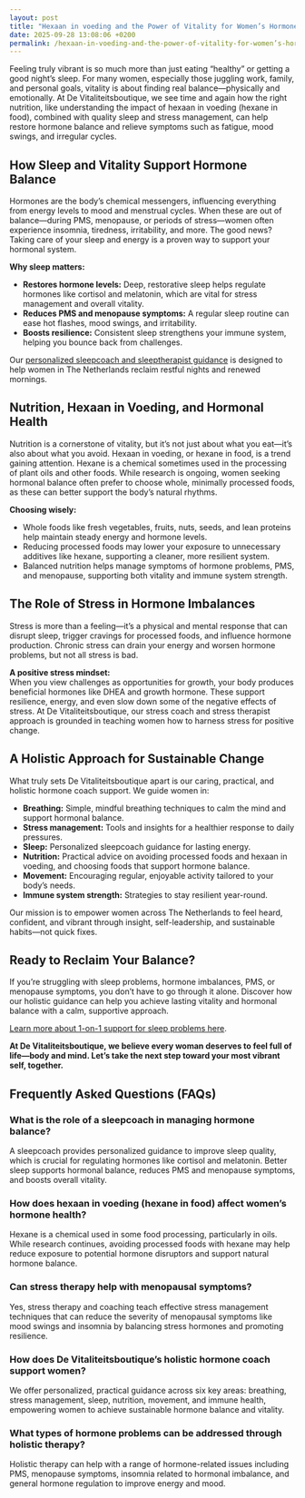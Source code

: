 ```yaml
---
layout: post
title: "Hexaan in voeding and the Power of Vitality for Women’s Hormone Balance"
date: 2025-09-28 13:08:06 +0200
permalink: /hexaan-in-voeding-and-the-power-of-vitality-for-women’s-hormone-balance/
---
```

Feeling truly vibrant is so much more than just eating “healthy” or getting a good night’s sleep. For many women, especially those juggling work, family, and personal goals, vitality is about finding real balance—physically and emotionally. At De Vitaliteitsboutique, we see time and again how the right nutrition, like understanding the impact of hexaan in voeding (hexane in food), combined with quality sleep and stress management, can help restore hormone balance and relieve symptoms such as fatigue, mood swings, and irregular cycles.

## How Sleep and Vitality Support Hormone Balance

Hormones are the body’s chemical messengers, influencing everything from energy levels to mood and menstrual cycles. When these are out of balance—during PMS, menopause, or periods of stress—women often experience insomnia, tiredness, irritability, and more. The good news? Taking care of your sleep and energy is a proven way to support your hormonal system.

**Why sleep matters:**
- **Restores hormone levels:** Deep, restorative sleep helps regulate hormones like cortisol and melatonin, which are vital for stress management and overall vitality.
- **Reduces PMS and menopause symptoms:** A regular sleep routine can ease hot flashes, mood swings, and irritability.
- **Boosts resilience:** Consistent sleep strengthens your immune system, helping you bounce back from challenges.

Our [personalized sleepcoach and sleeptherapist guidance](https://devitaliteitsboutique.nl/slaapformule/) is designed to help women in The Netherlands reclaim restful nights and renewed mornings.

## Nutrition, Hexaan in Voeding, and Hormonal Health

Nutrition is a cornerstone of vitality, but it’s not just about what you eat—it’s also about what you avoid. Hexaan in voeding, or hexane in food, is a trend gaining attention. Hexane is a chemical sometimes used in the processing of plant oils and other foods. While research is ongoing, women seeking hormonal balance often prefer to choose whole, minimally processed foods, as these can better support the body’s natural rhythms.

**Choosing wisely:**
- Whole foods like fresh vegetables, fruits, nuts, seeds, and lean proteins help maintain steady energy and hormone levels.
- Reducing processed foods may lower your exposure to unnecessary additives like hexane, supporting a cleaner, more resilient system.
- Balanced nutrition helps manage symptoms of hormone problems, PMS, and menopause, supporting both vitality and immune system strength.

## The Role of Stress in Hormone Imbalances

Stress is more than a feeling—it’s a physical and mental response that can disrupt sleep, trigger cravings for processed foods, and influence hormone production. Chronic stress can drain your energy and worsen hormone problems, but not all stress is bad.

**A positive stress mindset:**  
When you view challenges as opportunities for growth, your body produces beneficial hormones like DHEA and growth hormone. These support resilience, energy, and even slow down some of the negative effects of stress. At De Vitaliteitsboutique, our stress coach and stress therapist approach is grounded in teaching women how to harness stress for positive change.

## A Holistic Approach for Sustainable Change

What truly sets De Vitaliteitsboutique apart is our caring, practical, and holistic hormone coach support. We guide women in:

- **Breathing:** Simple, mindful breathing techniques to calm the mind and support hormonal balance.
- **Stress management:** Tools and insights for a healthier response to daily pressures.
- **Sleep:** Personalized sleepcoach guidance for lasting energy.
- **Nutrition:** Practical advice on avoiding processed foods and hexaan in voeding, and choosing foods that support hormone balance.
- **Movement:** Encouraging regular, enjoyable activity tailored to your body’s needs.
- **Immune system strength:** Strategies to stay resilient year-round.

Our mission is to empower women across The Netherlands to feel heard, confident, and vibrant through insight, self-leadership, and sustainable habits—not quick fixes.

## Ready to Reclaim Your Balance?

If you’re struggling with sleep problems, hormone imbalances, PMS, or menopause symptoms, you don’t have to go through it alone. Discover how our holistic guidance can help you achieve lasting vitality and hormonal balance with a calm, supportive approach.

[Learn more about 1-on-1 support for sleep problems here](https://devitaliteitsboutique.nl/slaapproblemen-1-op-1-begeleiding/).

**At De Vitaliteitsboutique, we believe every woman deserves to feel full of life—body and mind. Let’s take the next step toward your most vibrant self, together.**

## Frequently Asked Questions (FAQs)

### What is the role of a sleepcoach in managing hormone balance?

A sleepcoach provides personalized guidance to improve sleep quality, which is crucial for regulating hormones like cortisol and melatonin. Better sleep supports hormonal balance, reduces PMS and menopause symptoms, and boosts overall vitality.

### How does hexaan in voeding (hexane in food) affect women’s hormone health?

Hexane is a chemical used in some food processing, particularly in oils. While research continues, avoiding processed foods with hexane may help reduce exposure to potential hormone disruptors and support natural hormone balance.

### Can stress therapy help with menopausal symptoms?

Yes, stress therapy and coaching teach effective stress management techniques that can reduce the severity of menopausal symptoms like mood swings and insomnia by balancing stress hormones and promoting resilience.

### How does De Vitaliteitsboutique’s holistic hormone coach support women?

We offer personalized, practical guidance across six key areas: breathing, stress management, sleep, nutrition, movement, and immune health, empowering women to achieve sustainable hormone balance and vitality.

### What types of hormone problems can be addressed through holistic therapy?

Holistic therapy can help with a range of hormone-related issues including PMS, menopause symptoms, insomnia related to hormonal imbalance, and general hormone regulation to improve energy and mood.

<script type="application/ld+json">
{
  "@context": "https://schema.org",
  "@type": "BlogPosting",
  "headline": "Hexaan in voeding and the Power of Vitality for Women’s Hormone Balance",
  "description": "Explore how nutrition, sleep, and stress management support hormone balance in women. Learn about hexaan in voeding, sleepcoach support, and holistic hormone guidance from De Vitaliteitsboutique in The Netherlands.",
  "author": {
    "@type": "Person",
    "name": "De Vitaliteitsboutique"
  },
  "publisher": {
    "@type": "Person",
    "name": "De Vitaliteitsboutique"
  },
  "datePublished": "2024-06-01",
  "mainEntityOfPage": {
    "@type": "WebPage",
    "@id": "https://devitaliteitsboutique.nl/blog/hexaan-in-voeding-hormone-balance"
  },
  "keywords": "Sleepcoach, Sleeptherapist, Hormone therapist, Hormone expert, Stress therapist, stress coach, breathing therapist, Holistic hormone coach, Vitality, Sleeping problems, Hormone problems, Menopause, PMS, Hormone balance, Sleep and hormones, Holistic therapist, insomnia, Women's holistic health, Burnout prevention for women, Work-life balance for women, Hexaan in voeding, Hormonal health, Nutrition and hormones",
  "articleBody": "Feeling truly vibrant is so much more than just eating “healthy” or getting a good night’s sleep. For many women, especially those juggling work, family, and personal goals, vitality is about finding real balance—physically and emotionally. At De Vitaliteitsboutique, we see time and again how the right nutrition, like understanding the impact of hexaan in voeding (hexane in food), combined with quality sleep and stress management, can help restore hormone balance and relieve symptoms such as fatigue, mood swings, and irregular cycles. ..."
}
</script>

<script type="application/ld+json">
{
  "@context": "https://schema.org",
  "@type": "FAQPage",
  "mainEntity": [
    {
      "@type": "Question",
      "name": "What is the role of a sleepcoach in managing hormone balance?",
      "acceptedAnswer": {
        "@type": "Answer",
        "text": "A sleepcoach provides personalized guidance to improve sleep quality, which is crucial for regulating hormones like cortisol and melatonin. Better sleep supports hormonal balance, reduces PMS and menopause symptoms, and boosts overall vitality."
      }
    },
    {
      "@type": "Question",
      "name": "How does hexaan in voeding (hexane in food) affect women’s hormone health?",
      "acceptedAnswer": {
        "@type": "Answer",
        "text": "Hexane is a chemical used in some food processing, particularly in oils. While research continues, avoiding processed foods with hexane may help reduce exposure to potential hormone disruptors and support natural hormone balance."
      }
    },
    {
      "@type": "Question",
      "name": "Can stress therapy help with menopausal symptoms?",
      "acceptedAnswer": {
        "@type": "Answer",
        "text": "Yes, stress therapy and coaching teach effective stress management techniques that can reduce the severity of menopausal symptoms like mood swings and insomnia by balancing stress hormones and promoting resilience."
      }
    },
    {
      "@type": "Question",
      "name": "How does De Vitaliteitsboutique’s holistic hormone coach support women?",
      "acceptedAnswer": {
        "@type": "Answer",
        "text": "We offer personalized, practical guidance across six key areas: breathing, stress management, sleep, nutrition, movement, and immune health, empowering women to achieve sustainable hormone balance and vitality."
      }
    },
    {
      "@type": "Question",
      "name": "What types of hormone problems can be addressed through holistic therapy?",
      "acceptedAnswer": {
        "@type": "Answer",
        "text": "Holistic therapy can help with a range of hormone-related issues including PMS, menopause symptoms, insomnia related to hormonal imbalance, and general hormone regulation to improve energy and mood."
      }
    }
  ]
}
</script>